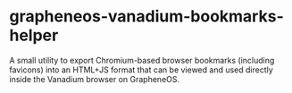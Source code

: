 # grapheneos-vanadium-bookmarks-helper
A small utility to export Chromium-based browser bookmarks (including favicons) into an HTML+JS format that can be viewed and used directly inside the Vanadium browser on GrapheneOS.
